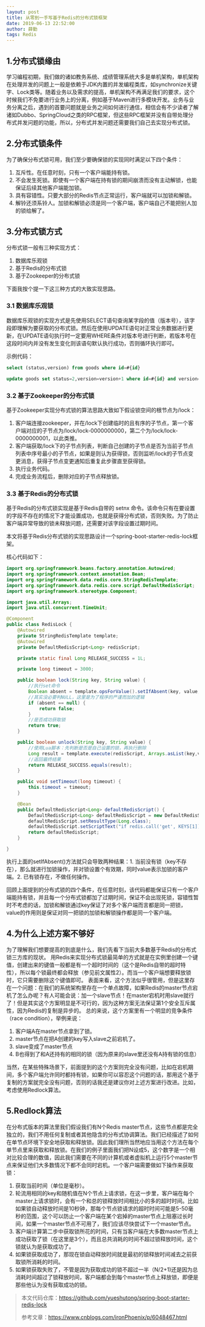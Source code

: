 ```yaml
---
layout: post
title: 从零到一手写基于Redis的分布式锁框架
date: 2019-06-13 22:52:00
author: 薛勤
tags: Redis
---
```

## 1.分布式锁缘由

学习编程初期，我们做的诸如教务系统、成绩管理系统大多是单机架构，单机架构在处理并发的问题上一般是依赖于JDK内置的并发编程类库，如synchronize关键字、Lock类等。随着业务以及需求的提高，单机架构不再满足我们的要求，这个时候我们不免要进行业务上的分离，例如基于Maven进行多模块开发。业务与业务分离之后，遇到的首要问题就是业务之间如何进行通信，相信会有不少读者了解诸如Dubbo、SpringCloud之类的RPC框架，但这些RPC框架并没有自带处理分布式并发问题的功能，所以，分布式并发问题还需要我们自己去实现分布式锁。

## 2.分布式锁条件

为了确保分布式锁可用，我们至少要确保锁的实现同时满足以下四个条件：

1. 互斥性。在任意时刻，只有一个客户端能持有锁。
2. 不会发生死锁。即使有一个客户端在持有锁的期间崩溃而没有主动解锁，也能保证后续其他客户端能加锁。
3. 具有容错性。只要大部分的Redis节点正常运行，客户端就可以加锁和解锁。
4. 解铃还须系铃人。加锁和解锁必须是同一个客户端，客户端自己不能把别人加的锁给解了。


## 3.分布式锁方式

分布式锁一般有三种实现方式：

1. 数据库乐观锁
2. 基于Redis的分布式锁
3. 基于Zookeeper的分布式锁

下面我按个提一下这三种方式的大致实现思路。

### 3.1 数据库乐观锁

数据库乐观锁的实现方式是先使用SELECT语句查询某字段的值（版本号），该字段即理解为要获取的分布式锁。然后在使用UPDATE语句对正常业务数据进行更新，在UPDATE语句执行时一定要用WHERE条件对版本号进行判断，若版本号在这段时间内并没有发生变化则该语句默认执行成功，否则循环执行即可。

示例代码：

```sql
select (status,version) from goods where id=#{id}

update goods set status=2,version=version+1 where id=#{id} and version=#{version};
```

### 3.2 基于Zookeeper的分布式锁

基于Zookeeper实现分布式锁的算法思路大致如下假设锁空间的根节点为/lock：

1. 客户端连接zookeeper，并在/lock下创建临时的且有序的子节点，第一个客户端对应的子节点为/lock/lock-0000000000，第二个为/lock/lock-0000000001，以此类推。
2. 客户端获取/lock下的子节点列表，判断自己创建的子节点是否为当前子节点列表中序号最小的子节点，如果是则认为获得锁，否则监听/lock的子节点变更消息，获得子节点变更通知后重复此步骤直至获得锁。
3. 执行业务代码。
4. 完成业务流程后，删除对应的子节点释放锁。

### 3.3 基于Redis的分布式锁

基于Redis的分布式锁实现是基于Redis自带的 setnx 命令。该命令只有在要设置的字段不存在的情况下才能设置成功，也就是获得分布式锁，否则失败。为了防止客户端异常导致的锁未释放问题，还需要对该字段设置过期时间。

本文将基于Redis分布式锁的实现思路设计一个spring-boot-starter-redis-lock框架。

核心代码如下：

```java
import org.springframework.beans.factory.annotation.Autowired;
import org.springframework.context.annotation.Bean;
import org.springframework.data.redis.core.StringRedisTemplate;
import org.springframework.data.redis.core.script.DefaultRedisScript;
import org.springframework.stereotype.Component;

import java.util.Arrays;
import java.util.concurrent.TimeUnit;

@Component
public class RedisLock {
    @Autowired
    private StringRedisTemplate template;
    @Autowired
    private DefaultRedisScript<Long> redisScript;

    private static final Long RELEASE_SUCCESS = 1L;

    private long timeout = 3000;

    public boolean lock(String key, String value) {
        //执行set命令
        Boolean absent = template.opsForValue().setIfAbsent(key, value, timeout, TimeUnit.MILLISECONDS);//1
        //其实没必要判NULL，这里是为了程序的严谨而加的逻辑
        if (absent == null) {
            return false;
        }
        //是否成功获取锁
        return true;
    }

    public boolean unlock(String key, String value) {
        //使用Lua脚本：先判断是否是自己设置的锁，再执行删除
        Long result = template.execute(redisScript, Arrays.asList(key,value));
        //返回最终结果
        return RELEASE_SUCCESS.equals(result);
    }

    public void setTimeout(long timeout) {
        this.timeout = timeout;
    }

    @Bean
    public DefaultRedisScript<Long> defaultRedisScript() {
        DefaultRedisScript<Long> defaultRedisScript = new DefaultRedisScript<>();
        defaultRedisScript.setResultType(Long.class);
        defaultRedisScript.setScriptText("if redis.call('get', KEYS[1]) == KEYS[2] then return redis.call('del', KEYS[1]) else return 0 end");
        return defaultRedisScript;
    }

}
```

执行上面的setIfAbsent()方法就只会导致两种结果：1. 当前没有锁（key不存在），那么就进行加锁操作，并对锁设置个有效期，同时value表示加锁的客户端。2. 已有锁存在，不做任何操作。

回顾上面提到的分布式锁的四个条件，在任意时刻，该代码都能保证只有一个客户端能持有锁，并且每一个分布式锁都加了过期时间，保证不会出现死锁，容错性暂时不考虑的话，加锁和解锁通过key保证了对多个客户端而言都是同一把锁，value的作用则是保证对同一把锁的加锁和解锁操作都是同一个客户端。

## 4.为什么上述方案不够好

为了理解我们想要提高的到底是什么，我们先看下当前大多数基于Redis的分布式锁三方库的现状。 用Redis来实现分布式锁最简单的方式就是在实例里创建一个键值，创建出来的键值一般都是有一个超时时间的（这个是Redis自带的超时特性），所以每个锁最终都会释放（参见前文属性2）。而当一个客户端想要释放锁时，它只需要删除这个键值即可。 表面来看，这个方法似乎很管用，但是这里存在一个问题：在我们的系统架构里存在一个单点故障，如果Redis的master节点宕机了怎么办呢？有人可能会说：加一个slave节点！在master宕机时用slave就行了！但是其实这个方案明显是不可行的，因为这种方案无法保证第1个安全互斥属性，因为Redis的复制是异步的。 总的来说，这个方案里有一个明显的竞争条件（race condition），举例来说：

1. 客户端A在master节点拿到了锁。
2. master节点在把A创建的key写入slave之前宕机了。
3. slave变成了master节点 
4. B也得到了和A还持有的相同的锁（因为原来的slave里还没有A持有锁的信息）

当然，在某些特殊场景下，前面提到的这个方案则完全没有问题，比如在宕机期间，多个客户端允许同时都持有锁，如果你可以容忍这个问题的话，那用这个基于复制的方案就完全没有问题，否则的话我还是建议你对上述方案进行改进。比如，考虑使用Redlock算法。

## 5.Redlock算法

在分布式版本的算法里我们假设我们有N个Redis master节点，这些节点都是完全独立的，我们不用任何复制或者其他隐含的分布式协调算法。我们已经描述了如何在单节点环境下安全地获取和释放锁。因此我们理所当然地应当用这个方法在每个单节点里来获取和释放锁。在我们的例子里面我们把N设成5，这个数字是一个相对比较合理的数值，因此我们需要在不同的计算机或者虚拟机上运行5个master节点来保证他们大多数情况下都不会同时宕机。一个客户端需要做如下操作来获取锁：

1. 获取当前时间（单位是毫秒）。
2. 轮流用相同的key和随机值在N个节点上请求锁，在这一步里，客户端在每个master上请求锁时，会有一个和总的锁释放时间相比小的多的超时时间。比如如果锁自动释放时间是10秒钟，那每个节点锁请求的超时时间可能是5-50毫秒的范围，这个可以防止一个客户端在某个宕掉的master节点上阻塞过长时间，如果一个master节点不可用了，我们应该尽快尝试下一个master节点。
3. 客户端计算第二步中获取锁所花的时间，只有当客户端在大多数master节点上成功获取了锁（在这里是3个），而且总共消耗的时间不超过锁释放时间，这个锁就认为是获取成功了。
4. 如果锁获取成功了，那现在锁自动释放时间就是最初的锁释放时间减去之前获取锁所消耗的时间。
5. 如果锁获取失败了，不管是因为获取成功的锁不超过一半（N/2+1)还是因为总消耗时间超过了锁释放时间，客户端都会到每个master节点上释放锁，即便是那些他认为没有获取成功的锁。

> 本文代码仓库：https://github.com/yueshutong/spring-boot-starter-redis-lock
>
> 参考文章：https://www.cnblogs.com/ironPhoenix/p/6048467.html


